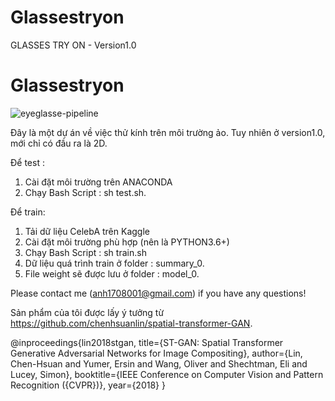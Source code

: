 # Glassestryon
GLASSES TRY ON - Version1.0
# Glassestryon

![eyeglasse-pipeline](https://user-images.githubusercontent.com/114160317/228308330-d615f02a-0ff2-405c-a7f7-813f9c611962.png)


Đây là một dự án về việc thử kính trên môi trường ảo. Tuy nhiên ở version1.0, mới chỉ có đầu ra là 2D.

Để test : 
  1. Cài đặt môi trường trên ANACONDA
  2. Chạy Bash Script : sh test.sh.
  
  
  
  
  
Để train:
  1. Tải dữ liệu CelebA trên Kaggle 
  2. Cài đặt môi trường phù hợp (nên là PYTHON3.6+)
  3. Chạy Bash Script : sh train.sh
  4. Dữ liệu quá trình train ở folder : summary_0.
  5. File weight sẽ được lưu ở folder : model_0.





Please contact me (anh1708001@gmail.com) if you have any questions!

Sản phẩm của tôi được lấy ý tưởng từ https://github.com/chenhsuanlin/spatial-transformer-GAN.


@inproceedings{lin2018stgan,
  title={ST-GAN: Spatial Transformer Generative Adversarial Networks for Image Compositing},
  author={Lin, Chen-Hsuan and Yumer, Ersin and Wang, Oliver and Shechtman, Eli and Lucey, Simon},
  booktitle={IEEE Conference on Computer Vision and Pattern Recognition ({CVPR})},
  year={2018}
}

